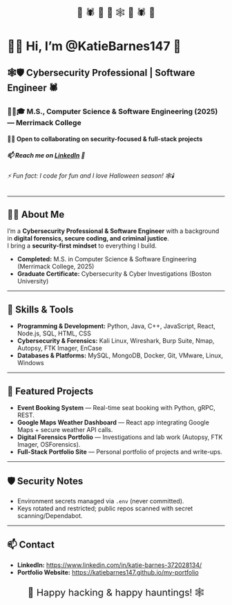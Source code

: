 <!-- Festive divider -->
<p align="center" style="font-size:22px;">🎃 🕷️ 🦇 🎃 🕸️ 🦇 🕷️ 🎃</p>

<h1>🎃👋 Hi, I’m @KatieBarnes147 👻</h1>
<h2>🕸️🛡️ Cybersecurity Professional | Software Engineer 🕷️</h2>
<h3>🧙‍♀️🎓 M.S., Computer Science & Software Engineering (2025) — Merrimack College</h3>
<h4>🦇🤝 Open to collaborating on security-focused & full-stack projects</h4>
<h5>📫 Reach me on <a href="https://www.linkedin.com/in/katie-barnes-372028134/">LinkedIn</a> 🎃</h5>
<h6>⚡ Fun fact: I code for fun and I love Halloween season! 🕸️🕯️</h6>

---

## 👩‍💻 About Me
I’m a **Cybersecurity Professional & Software Engineer** with a background in **digital forensics, secure coding, and criminal justice**.  
I bring a **security-first mindset** to everything I build.

- **Completed:** M.S. in Computer Science & Software Engineering (Merrimack College, 2025)  
- **Graduate Certificate:** Cybersecurity & Cyber Investigations (Boston University)  

---

## 🔧 Skills & Tools
- **Programming & Development:** Python, Java, C++, JavaScript, React, Node.js, SQL, HTML, CSS  
- **Cybersecurity & Forensics:** Kali Linux, Wireshark, Burp Suite, Nmap, Autopsy, FTK Imager, EnCase  
- **Databases & Platforms:** MySQL, MongoDB, Docker, Git, VMware, Linux, Windows  

---

## 🚀 Featured Projects
- **Event Booking System** — Real-time seat booking with Python, gRPC, REST.  
- **Google Maps Weather Dashboard** — React app integrating Google Maps + secure weather API calls.  
- **Digital Forensics Portfolio** — Investigations and lab work (Autopsy, FTK Imager, OSForensics).  
- **Full-Stack Portfolio Site** — Personal portfolio of projects and write-ups.


---

## 🛡️ Security Notes
- Environment secrets managed via `.env` (never committed).  
- Keys rotated and restricted; public repos scanned with secret scanning/Dependabot.  

---

## 📫 Contact
- **LinkedIn:** https://www.linkedin.com/in/katie-barnes-372028134/
- **Portfolio Website:** https://katiebarnes147.github.io/my-portfolio  

<p align="center" style="font-size:22px;">🦇 Happy hacking & happy hauntings! 🕸️</p>


<!---
KatieBarnes147/KatieBarnes147 is a ✨ special ✨ repository because its `README.md` (this file) appears on your GitHub profile.
You can click the Preview link to take a look at your changes.
--->
